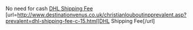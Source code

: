 No need for cash
 <a href="http://www.destinationvenus.co.uk/christianlouboutinpprevalent.asp?prevalent=dhl-shipping-fee-c-15.html" >DHL Shipping Fee</a>
[url=http://www.destinationvenus.co.uk/christianlouboutinpprevalent.asp?prevalent=dhl-shipping-fee-c-15.html]DHL Shipping Fee[/url]